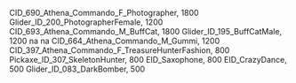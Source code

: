 CID_690_Athena_Commando_F_Photographer, 1800
Glider_ID_200_PhotographerFemale, 1200
CID_693_Athena_Commando_M_BuffCat, 1800
Glider_ID_195_BuffCatMale, 1200
na
na
CID_664_Athena_Commando_M_Gummi, 1200
CID_397_Athena_Commando_F_TreasureHunterFashion, 800
Pickaxe_ID_307_SkeletonHunter, 800
EID_Saxophone, 800
EID_CrazyDance, 500
Glider_ID_083_DarkBomber, 500
